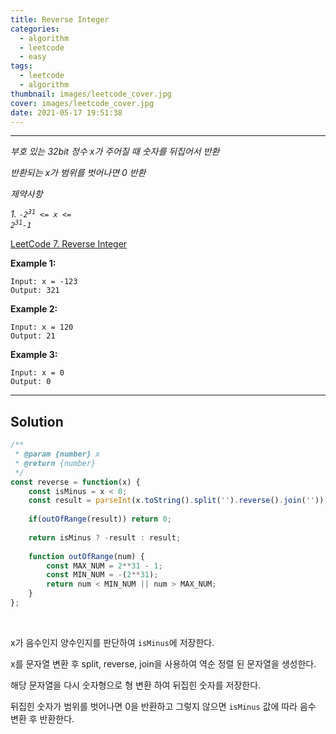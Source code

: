 ```yaml
---
title: Reverse Integer
categories:
  - algorithm
  - leetcode
  - easy
tags:
  - leetcode
  - algorithm
thumbnail: images/leetcode_cover.jpg
cover: images/leetcode_cover.jpg
date: 2021-05-17 19:51:38
---
```


---

<!--more-->

*부호 있는 32bit 정수 x가 주어질 때 숫자를 뒤집어서 반환*

*반환되는 x가 범위를 벗어나면 0 반환*

*제약사항*

*1. <code>-2<sup>31</sup> <= x <= 2<sup>31</sup>-1</code>*

[LeetCode 7. Reverse Integer](https://leetcode.com/problems/reverse-integer/)

**Example 1:**

```shell
Input: x = -123
Output: 321
```

**Example 2:**

```shell
Input: x = 120
Output: 21
```

**Example 3:**

```shell
Input: x = 0
Output: 0
```

---

## Solution

```javascript
/**
 * @param {number} x
 * @return {number}
 */
const reverse = function(x) {
    const isMinus = x < 0;    
    const result = parseInt(x.toString().split('').reverse().join(''));
    
    if(outOfRange(result)) return 0;
    
    return isMinus ? -result : result;
    
    function outOfRange(num) {
        const MAX_NUM = 2**31 - 1;
        const MIN_NUM = -(2**31);
        return num < MIN_NUM || num > MAX_NUM;
    }
};
```

<br />

x가 음수인지 양수인지를 판단하여 `isMinus`에 저장한다.

x를 문자열 변환 후 split, reverse, join을 사용하여 역순 정렬 된 문자열을 생성한다.

해당 문자열을 다시 숫자형으로 형 변환 하여 뒤집힌 숫자를 저장한다.

뒤집힌 숫자가 범위를 벗어나면 0을 반환하고 그렇지 않으면 `isMinus` 값에 따라 음수 변환 후 반환한다.